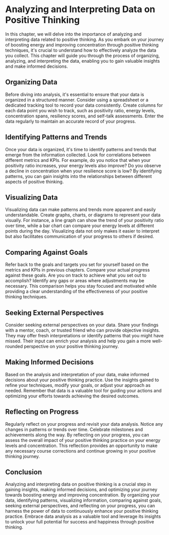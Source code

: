 # Analyzing and Interpreting Data on Positive Thinking

In this chapter, we will delve into the importance of analyzing and interpreting data related to positive thinking. As you embark on your journey of boosting energy and improving concentration through positive thinking techniques, it's crucial to understand how to effectively analyze the data you collect. This chapter will guide you through the process of organizing, analyzing, and interpreting the data, enabling you to gain valuable insights and make informed decisions.

## Organizing Data

Before diving into analysis, it's essential to ensure that your data is organized in a structured manner. Consider using a spreadsheet or a dedicated tracking tool to record your data consistently. Create columns for each data point you wish to track, such as positivity ratio, energy levels, concentration spans, resiliency scores, and self-talk assessments. Enter the data regularly to maintain an accurate record of your progress.

## Identifying Patterns and Trends

Once your data is organized, it's time to identify patterns and trends that emerge from the information collected. Look for correlations between different metrics and KPIs. For example, do you notice that when your positivity ratio increases, your energy levels also improve? Do you observe a decline in concentration when your resilience score is low? By identifying patterns, you can gain insights into the relationships between different aspects of positive thinking.

## Visualizing Data

Visualizing data can make patterns and trends more apparent and easily understandable. Create graphs, charts, or diagrams to represent your data visually. For instance, a line graph can show the trend of your positivity ratio over time, while a bar chart can compare your energy levels at different points during the day. Visualizing data not only makes it easier to interpret but also facilitates communication of your progress to others if desired.

## Comparing Against Goals

Refer back to the goals and targets you set for yourself based on the metrics and KPIs in previous chapters. Compare your actual progress against these goals. Are you on track to achieve what you set out to accomplish? Identify any gaps or areas where adjustments may be necessary. This comparison helps you stay focused and motivated while providing a clear understanding of the effectiveness of your positive thinking techniques.

## Seeking External Perspectives

Consider seeking external perspectives on your data. Share your findings with a mentor, coach, or trusted friend who can provide objective insights. They may offer fresh interpretations or identify patterns that you might have missed. Their input can enrich your analysis and help you gain a more well-rounded perspective on your positive thinking journey.

## Making Informed Decisions

Based on the analysis and interpretation of your data, make informed decisions about your positive thinking practice. Use the insights gained to refine your techniques, modify your goals, or adjust your approach as needed. Remember that data is a valuable tool for guiding your actions and optimizing your efforts towards achieving the desired outcomes.

## Reflecting on Progress

Regularly reflect on your progress and revisit your data analysis. Notice any changes in patterns or trends over time. Celebrate milestones and achievements along the way. By reflecting on your progress, you can assess the overall impact of your positive thinking practice on your energy levels and concentration. This reflection provides an opportunity to make any necessary course corrections and continue growing in your positive thinking journey.

## Conclusion

Analyzing and interpreting data on positive thinking is a crucial step in gaining insights, making informed decisions, and optimizing your journey towards boosting energy and improving concentration. By organizing your data, identifying patterns, visualizing information, comparing against goals, seeking external perspectives, and reflecting on your progress, you can harness the power of data to continuously enhance your positive thinking practice. Embrace data analysis as a valuable tool and leverage its insights to unlock your full potential for success and happiness through positive thinking.
